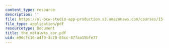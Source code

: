```yaml
---
content_type: resource
description: ''
file: https://ol-ocw-studio-app-production.s3.amazonaws.com/courses/15-763j-manufacturing-system-and-supply-chain-design-spring-2005/e96cfc16a4f93c7084cc87faa15bfe77_the_metalwks_cor.pdf
file_type: application/pdf
resourcetype: Document
title: the_metalwks_cor.pdf
uid: e96cfc16-a4f9-3c70-84cc-87faa15bfe77
---
```

